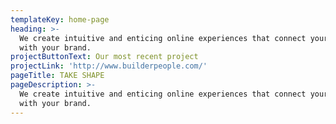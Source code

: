 ```yaml
---
templateKey: home-page
heading: >-
  We create intuitive and enticing online experiences that connect your audience
  with your brand.
projectButtonText: Our most recent project
projectLink: 'http://www.builderpeople.com/'
pageTitle: TAKE SHAPE
pageDescription: >-
  We create intuitive and enticing online experiences that connect your audience
  with your brand.
---
```


